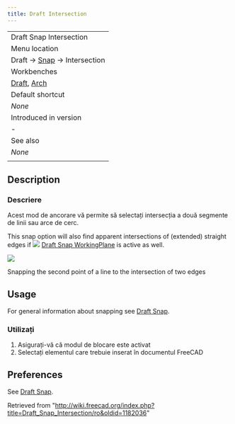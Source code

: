 ```yaml
---
title: Draft Intersection
---
```

|  |
| --- |
| Draft Snap Intersection |
| Menu location |
| Draft → [Snap](/Draft_Snap "Draft Snap") → Intersection |
| Workbenches |
| [Draft](/Draft_Workbench "Draft Workbench"), [Arch](/Arch_Workbench "Arch Workbench") |
| Default shortcut |
| *None* |
| Introduced in version |
| - |
| See also |
| *None* |
|  |

## Description

### Descriere

Acest mod de ancorare vă permite să selectați intersecția a două segmente de linii sau arce de cerc.

This snap option will also find apparent intersections of (extended) straight edges if ![](/images/Draft_Snap_WorkingPlane.svg) [Draft Snap WorkingPlane](/Draft_Snap_WorkingPlane "Draft Snap WorkingPlane") is active as well.

![](/images/Draft_Snap_Intersection_example.png)

Snapping the second point of a line to the intersection of two edges

## Usage

For general information about snapping see [Draft Snap](/Draft_Snap "Draft Snap").

### Utilizați

1. Asigurați-vă că modul de blocare este activat
2. Selectați elementul care trebuie inserat în documentul FreeCAD

## Preferences

See [Draft Snap](/Draft_Snap#Preferences "Draft Snap").

Retrieved from "<http://wiki.freecad.org/index.php?title=Draft_Snap_Intersection/ro&oldid=1182036>"